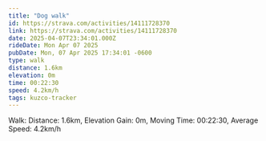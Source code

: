 ```yaml
---
title: "Dog walk"
id: https://strava.com/activities/14111728370
link: https://strava.com/activities/14111728370
date: 2025-04-07T23:34:01.000Z
rideDate: Mon Apr 07 2025
pubDate: Mon, 07 Apr 2025 17:34:01 -0600
type: walk
distance: 1.6km
elevation: 0m
time: 00:22:30
speed: 4.2km/h
tags: kuzco-tracker
---
```

Walk: Distance: 1.6km, Elevation Gain: 0m, Moving Time: 00:22:30, Average Speed: 4.2km/h